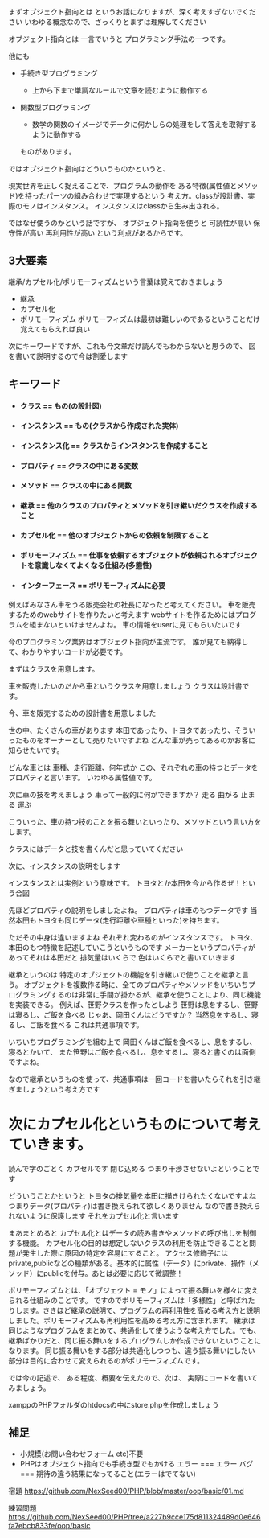 まずオブジェクト指向とは
というお話になりますが、深く考えすぎないでください
いわゆる概念なので、ざっくりとまずは理解してください

オブジェクト指向とは
一言でいうと
プログラミング手法の一つです。

他にも
- 手続き型プログラミング
  - 上から下まで単調なルールで文章を読むように動作する
- 関数型プログラミング
  - 数学の関数のイメージでデータに何かしらの処理をして答えを取得するように動作する

  ものがあります。

ではオブジェクト指向はどういうものかというと、

現実世界を正しく捉えることで、プログラムの動作を
ある特徴(属性値とメソッド)を持ったパーツの組み合わせで実現するという 考え方。classが設計書、実際のモノはインスタンス。 インスタンスはclassから生み出される。

ではなぜ使うのかという話ですが、
オブジェクト指向を使うと
可読性が高い
保守性が高い
再利用性が高い
という利点があるからです。

## 3大要素
継承/カプセル化/ポリモーフィズムという言葉は覚えておきましょう
- 継承
- カプセル化
- ポリモーフィズム
ポリモーフィズムは最初は難しいのであるということだけ覚えてもらえれば良い

次にキーワードですが、これも今文章だけ読んでもわからないと思うので、
図を書いて説明するので今は割愛します
## キーワード
- #### クラス == もの(の設計図)
- #### インスタンス == もの(クラスから作成された実体)
- #### インスタンス化 == クラスからインスタンスを作成すること
- #### プロパティ == クラスの中にある**変数**
- #### メソッド == クラスの中にある**関数**
- #### 継承 == 他のクラスのプロパティとメソッドを引き継いだクラスを作成すること
- #### カプセル化 == 他のオブジェクトからの依頼を制限すること
- #### ポリモーフィズム == 仕事を依頼するオブジェクトが依頼されるオブジェクトを意識しなくてよくなる仕組み(多態性)
- #### インターフェース == ポリモーフィズムに必要

例えばみなさん車をうる販売会社の社長になったと考えてください。
車を販売するためのwebサイトを作りたいと考えます
webサイトを作るためにはプログラムを組まないといけませんよね。
車の情報をuserに見てもらいたいです

今のプログラミング業界はオブジェクト指向が主流です。
誰が見ても納得して、わかりやすいコードが必要です。

まずはクラスを用意します。

車を販売したいのだから車というクラスを用意しましょう
クラスは設計書です。

今、車を販売するための設計書を用意しました

世の中、たくさんの車があります
本田であったり、トヨタであったり、そういったものをオーナーとして売りたいですよね
どんな車が売ってあるのかお客に知らせたいです。

どんな車とは
車種、走行距離、何年式か
この、それぞれの車の持つとデータをプロパティと言います。
いわゆる属性値です。

次に車の技を考えましょう
車って一般的に何ができますか？
走る
曲がる
止まる
運ぶ

こういった、車の持つ技のことを振る舞いといったり、メソッドという言い方をします。

クラスにはデータと技を書くんだと思っていてください

次に、インスタンスの説明をします

インスタンスとは実例という意味です。
トヨタとか本田を今から作るぜ！という合図
<!-- 実例とは何かと言うとここでは本田とかトヨタの車の情報だと思ってください。
簡単にいうと、今から車を販売するときに何を売りたいかということを記述するんだと思ってください -->

先ほどプロパティの説明をしましたよね。
プロパティは車のもつデータです
当然本田もトヨタも同じデータ(走行距離や車種といった)を持ちます。

ただその中身は違いますよね
それぞれ変わるのがインスタンスです。
トヨタ、本田のもつ特徴を記述していこうというものです
メーカーというプロパティがあってそれは本田だと
排気量はいくらで
色はいくらでと書いていきます

継承というのは
特定のオブジェクトの機能を引き継いで使うことを継承と言う。
オブジェクトを複数作る時に、全てのプロパティやメソッドをいちいちプログラミングするのは非常に手間が掛かるが、継承を使うことにより、同じ機能を実装できる。
例えば、笹野クラスを作ったとしよう
笹野は息をするし、笹野は寝るし、ご飯を食べる
じゃあ、岡田くんはどうですか？
当然息をするし、寝るし、ご飯を食べる
これは共通事項です。

いちいちプログラミングを組む上で
岡田くんはご飯を食べるし、息をするし、寝るとかいて、
また笹野はご飯を食べるし、息をするし、寝ると書くのは面倒ですよね。

なので継承というものを使って、共通事項は一回コードを書いたらそれを引き継ぎましょうという考え方です


# 次にカプセル化というものについて考えていきます。
読んで字のごとく
カプセルです
閉じ込める
つまり干渉させないよということです

どういうことかというと
トヨタの排気量を本田に描きけられたくないですよね
つまりデータ(プロパティ)は書き換えられて欲しくありません
なので書き換えられないように保護します
それをカプセル化と言います

まあまとめると
カプセル化とはデータの読み書きやメソッドの呼び出しを制御する機能。
カプセル化の目的は想定しないクラスの利用を防止できることと問題が発生した際に原因の特定を容易にすること。
アクセス修飾子にはprivate,publicなどの種類がある。基本的に属性（データ）にprivate、操作（メソッド）にpublicを付与。あとは必要に応じて微調整！


ポリモーフィズムとは、「オブジェクト = モノ」によって振る舞いを様々に変えられる仕組みのことです。
ですのでポリモーフィズムは「多様性」と呼ばれたりします。さきほど継承の説明で、プログラムの再利用性を高める考え方と説明しました。ポリモーフィズムも再利用性を高める考え方に含まれます。
継承は同じようなプログラムをまとめて、共通化して使うような考え方でした。でも、継承ばかりだと、同じ振る舞いをするプログラムしか作成できないということになります。
同じ振る舞いをする部分は共通化しつつも、違う振る舞いにしたい部分は目的に合わせて変えられるのがポリモーフィズムです。


では今の記述で、
ある程度、概要を伝えたので、次は、
実際にコードを書いてみましょう。

xamppのPHPフォルダのhtdocsの中にstore.phpを作成しましょう



## 補足
- 小規模(お問い合わせフォーム etc)不要
- PHPはオブジェクト指向でも手続き型でもかける
エラー === エラー
バグ === 期待の違う結果になってること(エラーはでてない)


宿題
https://github.com/NexSeed00/PHP/blob/master/oop/basic/01.md


練習問題
https://github.com/NexSeed00/PHP/tree/a227b9cce175d811324489d0e646fa7ebcb833fe/oop/basic
